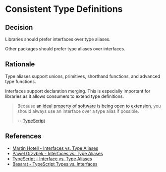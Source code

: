 # Consistent Type Definitions

## Decision

Libraries should prefer interfaces over type aliases.

Other packages should prefer type aliases over interfaces.

## Rationale

Type aliases support unions, primitives, shorthand functions, and advanced type functions.

Interfaces support declaration merging.
This is especially important for libraries as it allows consumers to extend type definitions.

> Because [an ideal property of software is being open to extension](https://en.wikipedia.org/wiki/Open/closed_principle), you should always use an interface over a type alias if possible.
>
> -- [TypeScript](https://www.typescriptlang.org/docs/handbook/advanced-types.html#interfaces-vs-type-aliases)

## References

- [Martin Hotell - Interfaces vs. Type Aliases](https://medium.com/@martin_hotell/interface-vs-type-alias-in-typescript-2-7-2a8f1777af4c)
- [Pawel Grzybek - Interfaces vs. Type Aliases](https://pawelgrzybek.com/typescript-interface-vs-type/)
- [TypeScript - Interface vs. Type Aliases](https://www.typescriptlang.org/docs/handbook/advanced-types.html#interfaces-vs-type-aliases)
- [Basarat - TypeScript Types vs. Interfaces](https://www.youtube.com/watch?v=IXAT3If0pGI)
